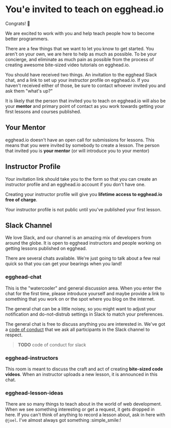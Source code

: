 # You'e invited to teach on egghead.io

Congrats! :tada:

We are excited to work with you and help teach people how to become better programmers.

There are a few things that we want to let you know to get started. You aren't on your own, we are here to help as much as possible. To be your concierge, and eliminate as much pain as possible from the process of creating awesome bite-sized video tutorials on egghead.io.

You should have received two things. An invitation to the egghead Slack chat, and a link to set up your instructor profile on egghead.io. If you haven't received either of those, be sure to contact whoever invited you and ask them "what's up?"

It is likely that the person that invited you to teach on egghead.io will also be your **mentor** and primary point of contact as you work towards getting your first lessons and courses published.

## Your Mentor

egghead.io doesn't have an open call for submissions for lessons. This means that you were invited by somebody to create a lesson. The person that invited you is **your mentor** (or will introduce you to your mentor)

## Instructor Profile

Your invitation link should take you to the form so that you can create an instructor profile and an egghead.io account if you don't have one. 

Creating your instructor profile will give you **lifetime access to egghead.io free of charge**.

Your instructor profile is not public until you've published your first lesson. 

## Slack Channel

We love Slack, and our channel is an amazing mix of developers from around the globe. It is open to egghead instructors and people working on getting lessons published on egghead.

There are several chats available. We're just going to talk about a few real quick so that you can get your bearings when you land!

### egghead-chat

This is the "watercooler" and general discussion area. When you enter the chat for the first time, please introduce yourself and maybe provide a link to something that you work on or the spot where you blog on the internet.

The general chat can be a little noisey, so you might want to adjust your notification and do-not-distrub settings in Slack to match your preferences. 

The general chat is free to discuss anything you are interested in. We've got a [code of conduct]() that we ask all participants in the Slack channel to respect.

> **TODO** code of conduct for slack

### egghead-instructors

This room is meant to discuss the craft and act of creating **bite-sized code videos**. When an instructor uploads a new lesson, it is announced in this chat.

### egghead-lesson-ideas

There are so many things to teach about in the world of web development. When we see something interesting or get a request, it gets dropped in here. If you can't think of anything to record a lesson about, ask in here with `@joel`. I've almost always got something :simple_smile:!

